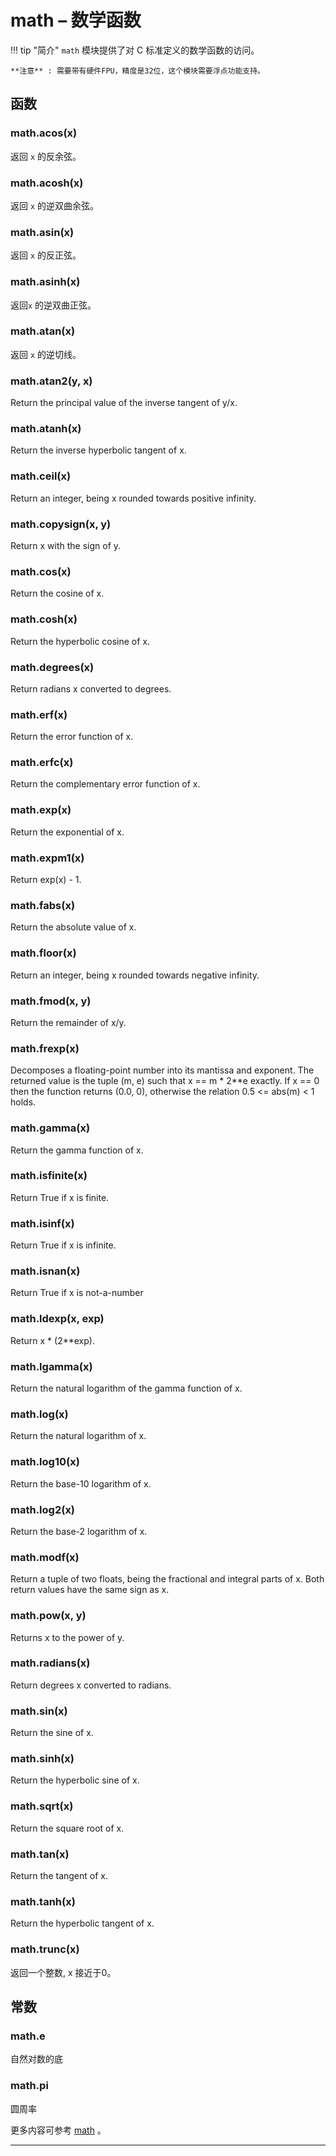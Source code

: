 # **math** – 数学函数

!!! tip "简介"
    `math` 模块提供了对 C 标准定义的数学函数的访问。 
    
    **注意** : 需要带有硬件FPU，精度是32位，这个模块需要浮点功能支持。

## 函数

### **math.acos(x)**
  返回 ``x`` 的反余弦。

### **math.acosh(x)** 
  返回 ``x`` 的逆双曲余弦。

### **math.asin(x)**
  返回 ``x`` 的反正弦。

### **math.asinh(x)**
  返回``x`` 的逆双曲正弦。

### **math.atan(x)**
  返回 ``x`` 的逆切线。

### **math.atan2(y, x)**
  Return the principal value of the inverse tangent of y/x.

### **math.atanh(x)**
  Return the inverse hyperbolic tangent of x.

### **math.ceil(x)**
  Return an integer, being x rounded towards positive infinity.

### **math.copysign(x, y)** 
  Return x with the sign of y.

### **math.cos(x)**  
  Return the cosine of x.

### **math.cosh(x)**  
  Return the hyperbolic cosine of x.

### **math.degrees(x)**  
  Return radians x converted to degrees.

### **math.erf(x)**  
  Return the error function of x.

### **math.erfc(x)**  
  Return the complementary error function of x.

### **math.exp(x)**  
  Return the exponential of x.

### **math.expm1(x)**  
  Return exp(x) - 1.

### **math.fabs(x)**  
  Return the absolute value of x.

### **math.floor(x)**  
  Return an integer, being x rounded towards negative infinity.

### **math.fmod(x, y)**  
  Return the remainder of x/y.

### **math.frexp(x)**  
  Decomposes a floating-point number into its mantissa and exponent. The returned value is the tuple (m, e) such that x == m * 2**e exactly. If x == 0 then the function returns (0.0, 0), otherwise the relation 0.5 <= abs(m) < 1 holds.

### **math.gamma(x)**  
  Return the gamma function of x.

### **math.isfinite(x)**  
  Return True if x is finite.

### **math.isinf(x)**  
  Return True if x is infinite.

### **math.isnan(x)**  
  Return True if x is not-a-number

### **math.ldexp(x, exp)**  
  Return x * (2**exp).

### **math.lgamma(x)**  
  Return the natural logarithm of the gamma function of x.

### **math.log(x)**  
  Return the natural logarithm of x.

### **math.log10(x)**  
  Return the base-10 logarithm of x.

### **math.log2(x)**  
  Return the base-2 logarithm of x.

### **math.modf(x)**  
  Return a tuple of two floats, being the fractional and integral parts of x. Both return values have the same sign as x.

### **math.pow(x, y)**  
  Returns x to the power of y.

### **math.radians(x)**  
  Return degrees x converted to radians.

### **math.sin(x)**  
  Return the sine of x.

### **math.sinh(x)**  
  Return the hyperbolic sine of x.

### **math.sqrt(x)**  
  Return the square root of x.

### **math.tan(x)**  
  Return the tangent of x.

### **math.tanh(x)**  
  Return the hyperbolic tangent of x.

### **math.trunc(x)**  
  返回一个整数, x 接近于0。

## 常数

### **math.e**  
  自然对数的底

### **math.pi**  
  圆周率

更多内容可参考  [math](https://docs.python.org/3.5/library/math.html?highlight=math#module-math) 。

----------